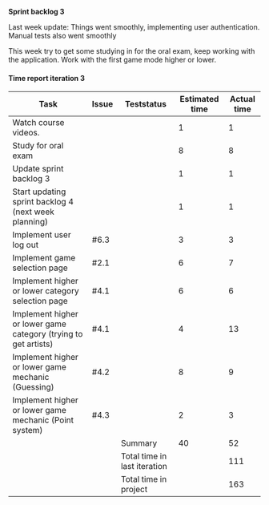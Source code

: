 **Sprint backlog 3**

Last week update: Things went smoothly, implementing user authentication. Manual tests also went smoothly

This week try to get some studying in for the oral exam, keep working with the application. Work with the first game mode higher or lower.

#### Time report iteration 3

| Task | Issue | Teststatus | Estimated time | Actual time |
|------|-------|------------|----------------|-------------|
| Watch course videos. |  |  | 1 | 1 |
| Study for oral exam |  |  | 8 | 8 |
| Update sprint backlog 3 |  |  | 1 | 1 |
| Start updating sprint backlog 4 (next week planning) |  |  | 1 | 1 |
| Implement user log out | #6.3 |  | 3 | 3 |
| Implement game selection page | \#2.1 |  | 6 | 7 |
| Implement higher or lower category selection page | #4.1 |  | 6 | 6 |
| Implement higher or lower game category (trying to get artists) | #4.1 |  | 4 | 13 |
| Implement higher or lower game mechanic (Guessing) | #4.2 |  | 8 | 9 |
| Implement higher or lower game mechanic (Point system) | #4.3 |  | 2 | 3 |
|  |  | Summary | 40 | 52 |
|  |  | Total time in last iteration |  | 111 |
|  |  | Total time in project |  | 163 |

